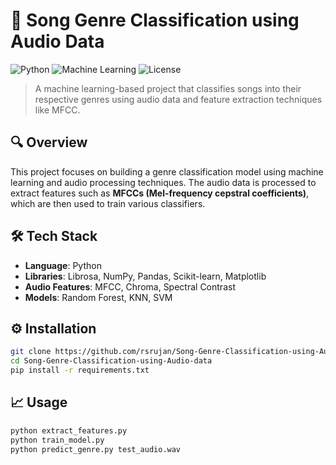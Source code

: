 # 🎵 Song Genre Classification using Audio Data

![Python](https://img.shields.io/badge/Python-3.8-blue.svg)
![Machine Learning](https://img.shields.io/badge/Machine%20Learning-Enabled-brightgreen)
![License](https://img.shields.io/badge/License-MIT-lightgrey)

> A machine learning-based project that classifies songs into their respective genres using audio data and feature extraction techniques like MFCC.

## 🔍 Overview

This project focuses on building a genre classification model using machine learning and audio processing techniques. The audio data is processed to extract features such as **MFCCs (Mel-frequency cepstral coefficients)**, which are then used to train various classifiers.

## 🛠 Tech Stack

- **Language**: Python
- **Libraries**: Librosa, NumPy, Pandas, Scikit-learn, Matplotlib
- **Audio Features**: MFCC, Chroma, Spectral Contrast
- **Models**: Random Forest, KNN, SVM

## ⚙️ Installation

```bash
git clone https://github.com/rsrujan/Song-Genre-Classification-using-Audio-data.git
cd Song-Genre-Classification-using-Audio-data
pip install -r requirements.txt
```

## 📈 Usage

```bash
python extract_features.py
python train_model.py
python predict_genre.py test_audio.wav
```
